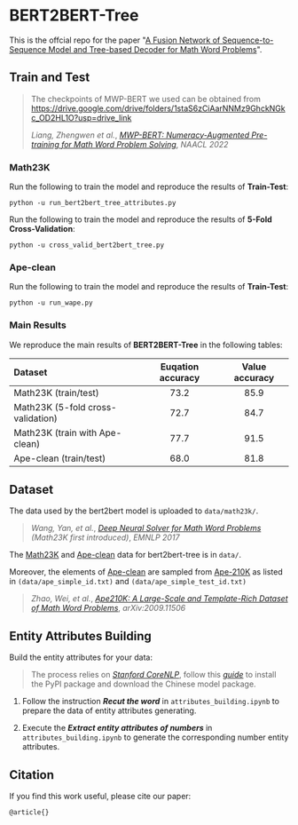 # BERT2BERT-Tree
This is the offcial repo for the paper "[A Fusion Network of Sequence-to-Sequence Model and Tree-based Decoder for Math Word Problems](https://arxiv.org/)".

## Train and Test

> The checkpoints of MWP-BERT we used can be obtained from https://drive.google.com/drive/folders/1staS6zCiAarNNMz9GhckNGkc_OD2HL1O?usp=drive_link
> 
> *Liang, Zhengwen et al.*, 
> *[MWP-BERT: Numeracy-Augmented Pre-training for Math Word Problem Solving](https://aclanthology.org/2022.findings-naacl.74)*,
> *NAACL 2022*

### Math23K

Run the following to train the model and reproduce the results of **Train-Test**:
```
python -u run_bert2bert_tree_attributes.py
```

Run the following to train the model and reproduce the results of **5-Fold Cross-Validation**:

```
python -u cross_valid_bert2bert_tree.py
```

### Ape-clean

Run the following to train the model and reproduce the results of **Train-Test**:
```
python -u run_wape.py
```

### Main Results

We reproduce the main results of **BERT2BERT-Tree** in the following tables:

| Dataset | Euqation accuracy | Value accuracy |
| :--- | :---: | :---: |
| Math23K (train/test) | 73.2 | 85.9 |
| Math23K (5-fold cross-validation) | 72.7 | 84.7 |
| Math23K (train with Ape-clean) | 77.7 | 91.5 |
| Ape-clean (train/test) | 68.0 | 81.8 |

## Dataset

The data used by the bert2bert model is uploaded to `data/math23k/`.
> *Wang, Yan, et al.*,
> *[Deep Neural Solver for Math Word Problems](https://doi.org/10.18653/v1/D17-1088)* *(Math23K first introduced)*,
> *EMNLP 2017*

The [Math23K](https://github.com/2003pro/Graph2Tree/tree/master/math23k/data) and [Ape-clean](https://github.com/LZhenwen/MWP-BERT/tree/main/Fine-tuning/Math23k/data) data for bert2bert-tree is in `data/`. 

Moreover, the elements of [Ape-clean](https://github.com/LZhenwen/MWP-BERT/tree/main/Fine-tuning/Math23k/data) are sampled from [Ape-210K](https://github.com/Chenny0808/ape210k) as listed in `(data/ape_simple_id.txt)` and `(data/ape_simple_test_id.txt)`
> *Zhao, Wei, et al.*,
> *[Ape210K: A Large-Scale and Template-Rich Dataset of Math Word Problems](https://doi.org/10.48550/arXiv.2009.11506)*,
> *arXiv:2009.11506*

## Entity Attributes Building

Build the entity attributes for your data:

> The process relies on *[Stanford CoreNLP](https://stanfordnlp.github.io/CoreNLP/)*, follow this *[guide](https://github.com/Lynten/stanford-corenlp)* to install the PyPI package and download the Chinese model package.

1. Follow the instruction ***Recut the word*** in `attributes_building.ipynb` to prepare the data of entity attributes generating.

2. Execute the ***Extract entity attributes of numbers*** in `attributes_building.ipynb` to generate the corresponding number entity attributes.

## Citation

If you find this work useful, please cite our paper:
```
@article{}
```
